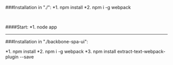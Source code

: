 ###Installation in "./":
*1. npm install
*2. npm i -g webpack

<br />

####Start:
*1. node app

<hr/>

###Installation in "./backbone-spa-ui":

*1. npm install
*2. npm i -g webpack
*3. npm install extract-text-webpack-plugin --save
